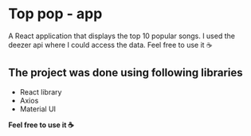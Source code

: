 # Top pop - app

 A React application that displays the top 10 popular songs.
I used the deezer api where I could access the data.
Feel free to use it ☕
 

## The project was done using following libraries

 - React library
 - Axios
 - Material UI

**Feel free to use it ☕**

